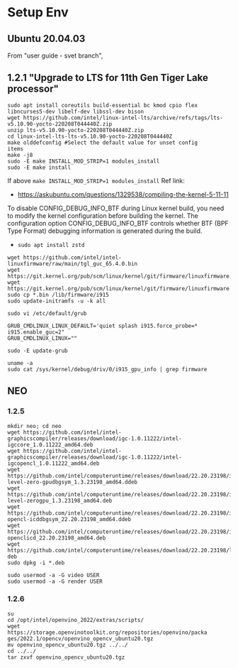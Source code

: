 # Setup Env

## Ubuntu 20.04.03

From "user guide - svet branch", 
## 1.2.1 "Upgrade to LTS for 11th Gen Tiger Lake processor"

```
sudo apt install coreutils build-essential bc kmod cpio flex libncurses5-dev libelf-dev libssl-dev bison
wget https://github.com/intel/linux-intel-lts/archive/refs/tags/lts-v5.10.90-yocto-220208T044440Z.zip
unzip lts-v5.10.90-yocto-220208T044440Z.zip
cd linux-intel-lts-lts-v5.10.90-yocto-220208T044440Z
make olddefconfig #Select the default value for unset config
items
make -j8
sudo -E make INSTALL_MOD_STRIP=1 modules_install
sudo -E make install
```

If above ```make INSTALL_MOD_STRIP=1 modules_install```
Ref link:
* https://askubuntu.com/questions/1329538/compiling-the-kernel-5-11-11

To disable CONFIG_DEBUG_INFO_BTF during Linux kernel build, you need to modify the kernel configuration before building the kernel. The configuration option CONFIG_DEBUG_INFO_BTF controls whether BTF (BPF Type Format) debugging information is generated during the build.


* ```sudo apt install zstd```

```
wget https://github.com/intel/intel-linuxfirmware/raw/main/tgl_guc_65.4.0.bin
wget https://git.kernel.org/pub/scm/linux/kernel/git/firmware/linuxfirmware.git/plain/i915/tgl_huc_7.9.3.bin
wget https://git.kernel.org/pub/scm/linux/kernel/git/firmware/linuxfirmware.git/plain/i915/tgl_dmc_ver2_12.bin
sudo cp *.bin /lib/firmware/i915
sudo update-initramfs -u -k all
```


```
sudo vi /etc/default/grub

GRUB_CMDLINUX_LINUX_DEFAULT='quiet splash i915.force_probe=* i915.enable_guc=2"
GRUB_CMDLINUX_LINUX=""

sudo -E update-grub
```


```
uname -a
sudo cat /sys/kernel/debug/driv/0/i915_gpu_info | grep firmware
```


## NEO

### 1.2.5
```
mkdir neo; cd neo
wget https://github.com/intel/intel-graphicscompiler/releases/download/igc-1.0.11222/intel-igccore_1.0.11222_amd64.deb
wget https://github.com/intel/intel-graphicscompiler/releases/download/igc-1.0.11222/intel-igcopencl_1.0.11222_amd64.deb
wget https://github.com/intel/computeruntime/releases/download/22.20.23198/intel-level-zero-gpudbgsym_1.3.23198_amd64.ddeb
wget https://github.com/intel/computeruntime/releases/download/22.20.23198/intel-level-zerogpu_1.3.23198_amd64.deb
wget https://github.com/intel/computeruntime/releases/download/22.20.23198/intel-opencl-icddbgsym_22.20.23198_amd64.ddeb
wget https://github.com/intel/computeruntime/releases/download/22.20.23198/intel-openclicd_22.20.23198_amd64.deb
wget https://github.com/intel/computeruntime/releases/download/22.20.23198/libigdgmm12_22.1.2_amd64.
deb
sudo dpkg -i *.deb
```


```
sudo usermod -a -G video USER
sudo usermod -a -G render USER
```


### 1.2.6
```
su
cd /opt/intel/openvino_2022/extras/scripts/
wget
https://storage.openvinotoolkit.org/repositories/openvino/packa
ges/2022.1/opencv/openvino_opencv_ubuntu20.tgz
mv openvino_opencv_ubuntu20.tgz ../../
cd ../../
tar zxvf openvino_opencv_ubuntu20.tgz
```